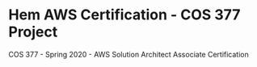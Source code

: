 # Hem AWS Certification - COS 377 Project
 COS 377 - Spring 2020 - AWS Solution Architect Associate Certification
